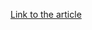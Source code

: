[Link to the article](https://thehackernews.com/2025/08/nvidia-triton-bugs-let-unauthenticated.html)
